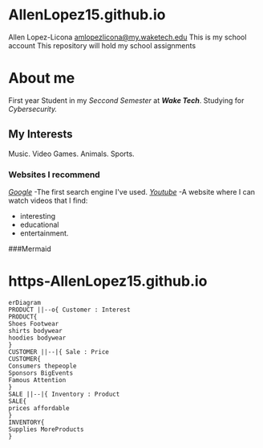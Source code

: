 # AllenLopez15.github.io

Allen Lopez-Licona
amlopezlicona@my.waketech.edu
This is my school account
This repository will hold my school assignments 

# About me
First year Student in my _Seccond Semester_ at **_Wake Tech_**.
Studying for _Cybersecurity._

## My Interests
Music.
Video Games.
Animals.
Sports.

### Websites I recommend
[_Google_](www.google.com) -The first search engine I've used.
[_Youtube_](www.youtube.com) -A website where I can watch videos that I find: 
* interesting 
* educational 
* entertainment.

###Mermaid
# https-AllenLopez15.github.io
```mermaid
erDiagram
PRODUCT ||--o{ Customer : Interest
PRODUCT{
Shoes Footwear
shirts bodywear
hoodies bodywear
}
CUSTOMER ||--|{ Sale : Price
CUSTOMER{
Consumers thepeople
Sponsors BigEvents
Famous Attention
}
SALE ||--|{ Inventory : Product
SALE{
prices affordable
}
INVENTORY{
Supplies MoreProducts
}
```
